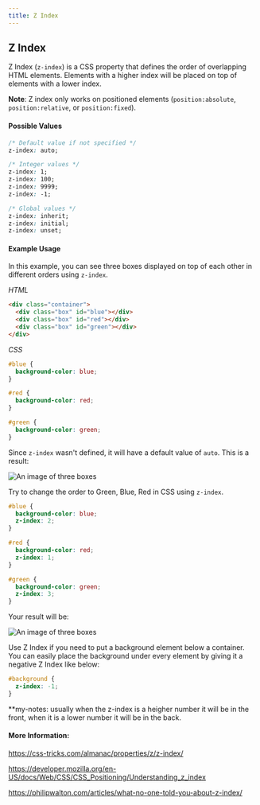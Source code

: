 ```yaml
---
title: Z Index
---
```

## Z Index

Z Index (`z-index`) is a CSS property that defines the order of overlapping HTML elements. Elements with a higher index will be placed on top of elements with a lower index.

**Note**: Z index only works on positioned elements (`position:absolute`, `position:relative`, or `position:fixed`).

#### Possible Values
```css
/* Default value if not specified */
z-index: auto;

/* Integer values */
z-index: 1;
z-index: 100;
z-index: 9999;
z-index: -1;

/* Global values */
z-index: inherit;
z-index: initial;
z-index: unset;
```


#### Example Usage

In this example, you can see three boxes displayed on top of each other in different orders using `z-index`.

<em>HTML</em>
```html
<div class="container">
  <div class="box" id="blue"></div>
  <div class="box" id="red"></div>
  <div class="box" id="green"></div>
</div>
```

<em>CSS</em>
```css
#blue {
  background-color: blue;
}

#red {
  background-color: red;
}

#green {
  background-color: green;
}
```

Since `z-index` wasn't defined, it will have a default value of `auto`. This is a result:

![An image of three boxes](https://image.prntscr.com/image/Yc9oGkdKTnm_YIHzaKQmbQ.png)

Try to change the order to Green, Blue, Red in CSS using `z-index`.

```css
#blue {
  background-color: blue;
  z-index: 2;
}

#red {
  background-color: red;
  z-index: 1;
}

#green {
  background-color: green;
  z-index: 3;
}
```

Your result will be:

![An image of three boxes](https://image.prntscr.com/image/Am9XxPO4Q2mq-PcokJ47Wg.png)

Use Z Index if you need to put a background element below a container. You can easily place the background under every element by giving it a negative Z Index like below:

```css
#background {
  z-index: -1;
}
```
**my-notes: usually when the z-index is a heigher number it will be in the front, when it is a lower number it will be in the back.

#### More Information:
<!-- Please add any articles you think might be helpful to read before writing the article -->
<a href="https://css-tricks.com/almanac/properties/z/z-index/" target="_blank">https://css-tricks.com/almanac/properties/z/z-index/</a>

<a href="https://developer.mozilla.org/en-US/docs/Web/CSS/CSS_Positioning/Understanding_z_index" target="_blank">https://developer.mozilla.org/en-US/docs/Web/CSS/CSS_Positioning/Understanding_z_index</a>

<a href="https://philipwalton.com/articles/what-no-one-told-you-about-z-index/" target="_blank">https://philipwalton.com/articles/what-no-one-told-you-about-z-index/</a>

